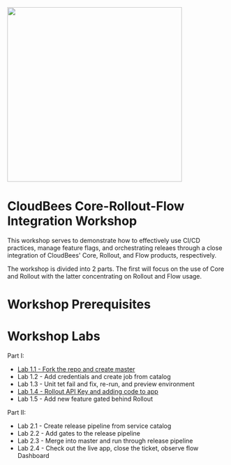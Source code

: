 <img src="https://mms.businesswire.com/media/20191204005250/en/760213/23/Logo_-_Stacked_-_Full_Color%402x.jpg" width="400" align="middle">

# CloudBees Core-Rollout-Flow Integration Workshop
This workshop serves to demonstrate how to  effectively use CI/CD practices, manage feature flags, and orchestrating releaes through a close integration of CloudBees' Core, Rollout, and Flow products, respectively.

The workshop is divided into 2 parts. The first will focus on the use of Core and Rollout with the latter concentrating on Rollout and Flow usage.

# Workshop Prerequisites

# Workshop Labs
Part I:
 * [Lab 1.1 - Fork the repo and create master](labs/workshop-setup/workshop-setup.md)
 * Lab 1.2 - Add credentials and create job from catalog
 * Lab 1.3 - Unit tet fail and fix, re-run, and preview environment
 * [Lab 1.4 - Rollout API Key and adding code to app](rollout-setup.md)
 * Lab 1.5 - Add new feature gated behind Rollout

Part II:
 * Lab 2.1 - Create release pipeline from service catalog
 * Lab 2.2 - Add gates to the release pipeline
 * Lab 2.3 - Merge into master and run through release pipeline
 * Lab 2.4 - Check out the live app, close the ticket, observe flow Dashboard
